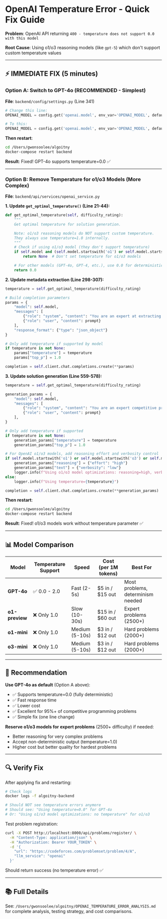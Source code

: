 # OpenAI Temperature Error - Quick Fix Guide

**Problem**: OpenAI API returning `400 - temperature does not support 0.0 with this model`

**Root Cause**: Using o1/o3 reasoning models (like `gpt-5`) which don't support custom temperature values

---

## ⚡ IMMEDIATE FIX (5 minutes)

### Option A: Switch to GPT-4o (RECOMMENDED - Simplest)

**File**: `backend/config/settings.py` (Line 341)

```python
# Change this line:
OPENAI_MODEL = config.get('openai.model', env_var='OPENAI_MODEL', default='gpt-5')

# To this:
OPENAI_MODEL = config.get('openai.model', env_var='OPENAI_MODEL', default='gpt-4o')
```

**Then restart**:
```bash
cd /Users/gwonsoolee/algoitny
docker-compose restart backend
```

**Result**: Fixed! GPT-4o supports temperature=0.0 ✅

---

### Option B: Remove Temperature for o1/o3 Models (More Complex)

**File**: `backend/api/services/openai_service.py`

**1. Update `get_optimal_temperature()` (Line 21-44):**
```python
def get_optimal_temperature(self, difficulty_rating):
    """
    Get optimal temperature for solution generation.

    Note: o1/o3 reasoning models do NOT support custom temperature.
    They always use temperature=1.0 internally.
    """
    # Check if using o1/o3 model (they don't support temperature)
    if self.model and (self.model.startswith('o1') or self.model.startswith('o3') or self.model == 'gpt-5'):
        return None  # Don't set temperature for o1/o3 models

    # For other models (GPT-4o, GPT-4, etc.), use 0.0 for deterministic output
    return 0.0
```

**2. Update metadata extraction (Line 298-307):**
```python
temperature = self.get_optimal_temperature(difficulty_rating)

# Build completion parameters
params = {
    "model": self.model,
    "messages": [
        {"role": "system", "content": "You are an expert at extracting structured data from competitive programming problems. Always return valid JSON."},
        {"role": "user", "content": prompt}
    ],
    "response_format": {"type": "json_object"}
}

# Only add temperature if supported by model
if temperature is not None:
    params["temperature"] = temperature
    params["top_p"] = 1.0

completion = self.client.chat.completions.create(**params)
```

**3. Update solution generation (Line 559-578):**
```python
temperature = self.get_optimal_temperature(difficulty_rating)

generation_params = {
    "model": self.model,
    "messages": [
        {"role": "system", "content": "You are an expert competitive programmer. Generate correct, optimized C++ solutions."},
        {"role": "user", "content": prompt}
    ],
}

# Only add temperature if supported
if temperature is not None:
    generation_params["temperature"] = temperature
    generation_params["top_p"] = 1.0

# For OpenAI o1/o3 models, add reasoning effort and verbosity control
if self.model.startswith('o1') or self.model.startswith('o3') or self.model == 'gpt-5':
    generation_params["reasoning"] = {"effort": "high"}
    generation_params["text"] = {"verbosity": "low"}
    logger.info(f"Using o1/o3 model optimizations: reasoning=high, verbosity=low, no temperature")
else:
    logger.info(f"Using temperature={temperature}")

completion = self.client.chat.completions.create(**generation_params)
```

**Then restart**:
```bash
cd /Users/gwonsoolee/algoitny
docker-compose restart backend
```

**Result**: Fixed! o1/o3 models work without temperature parameter ✅

---

## 📊 Model Comparison

| Model | Temperature Support | Speed | Cost (per 1M tokens) | Best For |
|-------|-------------------|-------|---------------------|----------|
| **GPT-4o** | ✅ 0.0 - 2.0 | Fast (2-5s) | $5 in / $15 out | Most problems, determinism needed |
| **o1-preview** | ❌ Only 1.0 | Slow (10-30s) | $15 in / $60 out | Expert problems (2500+) |
| **o1-mini** | ❌ Only 1.0 | Medium (5-10s) | $3 in / $12 out | Hard problems (2000+) |
| **o3-mini** | ❌ Only 1.0 | Medium (5-10s) | $3 in / $12 out | Hard problems (2000+) |

---

## 🎯 Recommendation

**Use GPT-4o as default** (Option A above):
- ✅ Supports temperature=0.0 (fully deterministic)
- ✅ Fast response time
- ✅ Lower cost
- ✅ Excellent for 95%+ of competitive programming problems
- ✅ Simple fix (one line change)

**Reserve o1/o3 models for expert problems** (2500+ difficulty) if needed:
- Better reasoning for very complex problems
- Accept non-deterministic output (temperature=1.0)
- Higher cost but better quality for hardest problems

---

## 🔍 Verify Fix

After applying fix and restarting:

```bash
# Check logs
docker logs -f algoitny-backend

# Should NOT see temperature errors anymore
# Should see: "Using temperature=0.0" for GPT-4o
# Or: "Using o1/o3 model optimizations: no temperature" for o1/o3
```

Test problem registration:
```bash
curl -X POST http://localhost:8000/api/problems/register/ \
  -H "Content-Type: application/json" \
  -H "Authorization: Bearer YOUR_TOKEN" \
  -d '{
    "url": "https://codeforces.com/problemset/problem/4/A",
    "llm_service": "openai"
  }'
```

Should return success (no temperature error) ✅

---

## 📚 Full Details

See: `/Users/gwonsoolee/algoitny/OPENAI_TEMPERATURE_ERROR_ANALYSIS.md` for complete analysis, testing strategy, and cost comparisons.
